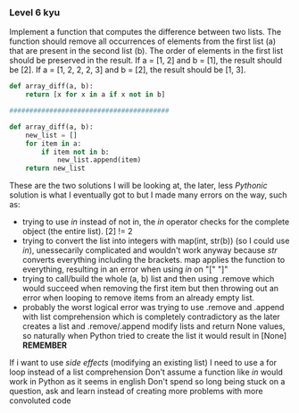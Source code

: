 ### Level 6 kyu

Implement a function that computes the difference between two lists. The function should remove all occurrences of elements from the first list (a) that are present in the second list (b). The order of elements in the first list should be preserved in the result.
If a = [1, 2] and b = [1], the result should be [2].
If a = [1, 2, 2, 2, 3] and b = [2], the result should be [1, 3].


```Python
def array_diff(a, b):
    return [x for x in a if x not in b]

########################################

def array_diff(a, b):
    new_list = []
    for item in a:
        if item not in b:
            new_list.append(item)
    return new_list
```

These are the two solutions I will be looking at, the later, less *Pythonic* solution is what I eventually got to but I made many errors on the way, such as:

* trying to use *in* instead of not in, the *in* operator checks for the complete object (the entire list). [2] != 2
* trying to convert the list into integers with map(int, str(b)) (so I could use *in*), unessecarily complicated and wouldn't work anyway because *str* converts everything including the brackets. map applies the function to everything, resulting in an error when using *in* on "[" "]"
* trying to call/build the whole (a, b) list and then using .remove which would succeed when removing the first item but then throwing out an error when looping to remove items from an already empty list.
* probably the worst logical error was trying to use .remove and .append with list comprehension which is completely contradictory as the later creates a list and .remove/.append modify lists and return None values, so naturally when Python tried to create the list it would result in [None]                                           ****REMEMBER****

If i want to use *side effects* (modifying an existing list) I need to use a for loop instead of a list comprehension
Don't assume a function like *in* would work in Python as it seems in english
Don't spend so long being stuck on a question, ask and learn instead of creating more problems with more convoluted code
